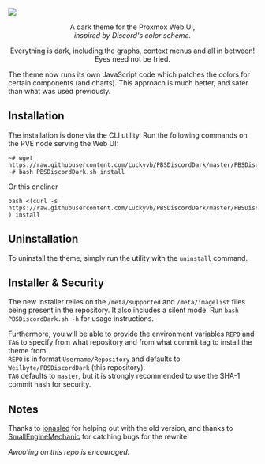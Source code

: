 



![](https://i.imgur.com/SnlCyHF.png)

<p align="center">A dark theme for the Proxmox Web UI,<br/> <i>inspired by Discord's color scheme.</i></p>

<p align="center">Everything is dark, including the graphs, context menus and all in between! Eyes need not be fried.</p>    
The theme now runs its own JavaScript code which patches the colors for certain components (and charts). This approach is much better, and safer than what was used previously.

## Installation 
The installation is done via the CLI utility. Run the following commands on the PVE node serving the Web UI:

```
~# wget https://raw.githubusercontent.com/Luckyvb/PBSDiscordDark/master/PBSDiscordDark.sh
~# bash PBSDiscordDark.sh install
```
Or this oneliner
```
bash <(curl -s https://raw.githubusercontent.com/Luckyvb/PBSDiscordDark/master/PBSDiscordDark.sh ) install
```


## Uninstallation
 To uninstall the theme, simply run the utility with the `uninstall` command.
 
## Installer & Security
The new installer relies on the `/meta/supported` and `/meta/imagelist` files being present in the repository. It also includes a silent mode. Run `bash PBSDiscordDark.sh -h` for usage instructions. 

Furthermore, you will be able to provide the environment variables `REPO` and `TAG` to specify from what repository and from what commit tag to install the theme from.   
`REPO` is in format `Username/Repository` and defaults to `Weilbyte/PBSDiscordDark` (this repository).    
`TAG` defaults to `master`, but it is strongly recommended to use the SHA-1 commit hash for security.

## Notes
Thanks to [jonasled](https://github.com/jonasled) for helping out with the old version, and thanks to [SmallEngineMechanic](https://github.com/smallenginemechanic) for catching bugs for the rewrite!

*Awoo'ing on this repo is encouraged.*
